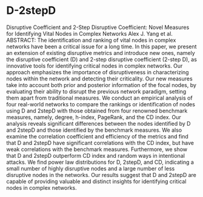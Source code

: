 # D-2stepD
Disruptive Coefficient and 2-Step Disruptive Coefficient: Novel Measures for Identifying Vital Nodes in Complex Networks
Alex J. Yang et al.
ABSTRACT:
The identification and ranking of vital nodes in complex networks have been a critical issue for a long time. In this paper, we present an extension of existing disruptive metrics and introduce new ones, namely the disruptive coefficient (D) and 2-step disruptive coefficient (2-step D), as innovative tools for identifying critical nodes in complex networks. Our approach emphasizes the importance of disruptiveness in characterizing nodes within the network and detecting their criticality. Our new measures take into account both prior and posterior information of the focal nodes, by evaluating their ability to disrupt the previous network paradigm, setting them apart from traditional measures. We conduct an empirical analysis of four real-world networks to compare the rankings or identification of nodes using D and 2stepD with those obtained from four renowned benchmark measures, namely, degree, h-index, PageRank, and the CD index. Our analysis reveals significant differences between the nodes identified by D and 2stepD and those identified by the benchmark measures. We also examine the correlation coefficient and efficiency of the metrics and find that D and 2stepD have significant correlations with the CD index, but have weak correlations with the benchmark measures. Furthermore, we show that D and 2stepD outperform CD index and random ways in intentional attacks. We find power law distributions for D, 2stepD, and CD, indicating a small number of highly disruptive nodes and a large number of less disruptive nodes in the networks. Our results suggest that D and 2stepD are capable of providing valuable and distinct insights for identifying critical nodes in complex networks.
